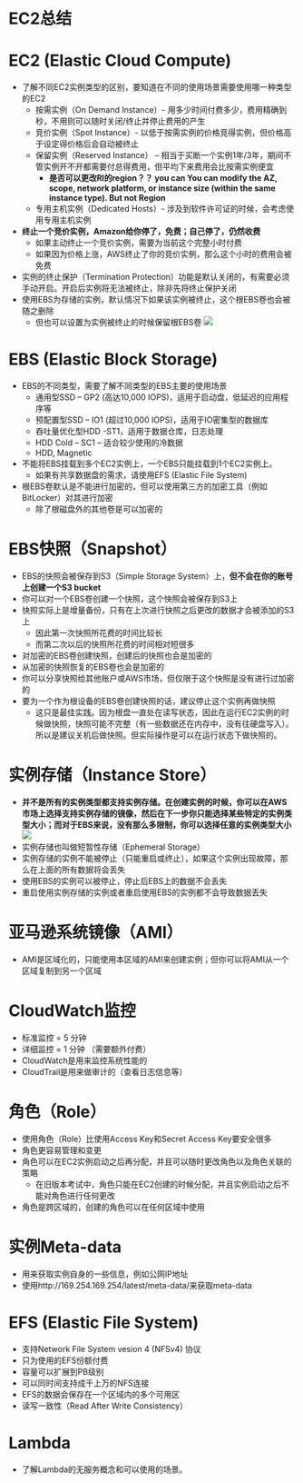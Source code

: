 # EC2总结

# EC2 (Elastic Cloud Compute)
- 了解不同EC2实例类型的区别，要知道在不同的使用场景需要使用哪一种类型的EC2
  - 按需实例（On Demand Instance）- 用多少时间付费多少，费用精确到秒，不用则可以随时关闭/终止并停止费用的产生
  - 竞价实例（Spot Instance）- 以低于按需实例的价格竞得实例，但价格高于设定得价格后会自动被终止
  - 保留实例（Reserved Instance） – 相当于买断一个实例1年/3年，期间不管实例开不开都需要付总得费用，但平均下来费用会比按需实例便宜
    - **是否可以更改RI的region？？ you can You can modify the AZ, scope, network platform, or instance size (within the same instance type). But not Region**
  - 专用主机实例（Dedicated Hosts）- 涉及到软件许可证的时候，会考虑使用专用主机实例
- **终止一个竞价实例，Amazon给你停了，免费；自己停了，仍然收费**
  - 如果主动终止一个竞价实例，需要为当前这个完整小时付费
  - 如果因为价格上涨，AWS终止了你的竞价实例，那么这个小时的费用会被免费
- 实例的终止保护（Termination Protection）功能是默认关闭的，有需要必须手动开启。开启后实例将无法被终止，除非先将终止保护关闭
- 使用EBS为存储的实例，默认情况下如果该实例被终止，这个根EBS卷也会被随之删除
  - 但也可以设置为实例被终止的时候保留根EBS卷
    ![](https://i.loli.net/2019/06/15/5d047d5d5675736462.png)
    
# EBS (Elastic Block Storage)
- EBS的不同类型，需要了解不同类型的EBS主要的使用场景
  - 通用型SSD – GP2 (高达10,000 IOPS)，适用于启动盘，低延迟的应用程序等
  - 预配置型SSD – IO1 (超过10,000 IOPS)，适用于IO密集型的数据库
  - 吞吐量优化型HDD -ST1，适用于数据仓库，日志处理
  - HDD Cold – SC1 – 适合较少使用的冷数据
  - HDD, Magnetic
- 不能将EBS挂载到多个EC2实例上，一个EBS只能挂载到1个EC2实例上。
  - 如果有共享数据盘的需求，请使用EFS (Elastic File System)
- 根EBS卷默认是不能进行加密的，但可以使用第三方的加密工具（例如BitLocker）对其进行加密
  - 除了根磁盘外的其他卷是可以加密的
# EBS快照（Snapshot）
- EBS的快照会被保存到S3（Simple Storage System）上，**但不会在你的账号上创建一个S3 bucket**
- 你可以对一个EBS卷创建一个快照，这个快照会被保存到S3上
- 快照实际上是增量备份，只有在上次进行快照之后更改的数据才会被添加的S3上
  - 因此第一次快照所花费的时间比较长
  - 而第二次以后的快照所花费的时间相对短很多
- 对加密的EBS卷创建快照，创建后的快照也会是加密的
- 从加密的快照恢复的EBS卷也会是加密的
- 你可以分享快照给其他账户或AWS市场，但仅限于这个快照是没有进行过加密的
- 要为一个作为根设备的EBS卷创建快照的话，建议停止这个实例再做快照
  - 这只是最佳实践。因为根盘一直处在读写状态，因此在运行EC2实例的时候做快照，快照可能不完整（有一些数据还在内存中，没有往硬盘写入）。所以是建议关机后做快照。但实际操作是可以在运行状态下做快照的。
# 实例存储（Instance Store）
- **并不是所有的实例类型都支持实例存储。在创建实例的时候，你可以在AWS市场上选择支持实例存储的镜像，然后在下一步你只能选择某些特定的实例类型大小；而对于EBS来说，没有那么多限制，你可以选择任意的实例类型大小**
  ![](https://i.loli.net/2019/06/15/5d0480a887dad46342.png)
- 实例存储也叫做短暂性存储（Ephemeral Storage）
- 实例存储的实例不能被停止（只能重启或终止），如果这个实例出现故障，那么在上面的所有数据将会丢失
- 使用EBS的实例可以被停止，停止后EBS上的数据不会丢失
- 重启使用实例存储的实例或者重启使用EBS的实例都不会导致数据丢失
# 亚马逊系统镜像（AMI）
- AMI是区域化的，只能使用本区域的AMI来创建实例；但你可以将AMI从一个区域复制到另一个区域
# CloudWatch监控
- 标准监控 = 5 分钟
- 详细监控 = 1 分钟 （需要额外付费）
- CloudWatch是用来监控系统性能的
- CloudTrail是用来做审计的（查看日志信息等）
# 角色（Role）
- 使用角色（Role）比使用Access Key和Secret Access Key要安全很多
- 角色更容易管理和变更
- 角色可以在EC2实例启动之后再分配，并且可以随时更改角色以及角色关联的策略
  - 在旧版本考试中，角色只能在EC2创建的时候分配，并且实例启动之后不能对角色进行任何更改
- 角色是跨区域的，创建的角色可以在任何区域中使用
# 实例Meta-data
- 用来获取实例自身的一些信息，例如公网IP地址
- 使用http://169.254.169.254/latest/meta-data/来获取meta-data
# EFS (Elastic File System)
- 支持Network File System vesion 4 (NFSv4) 协议
- 只为使用的EFS份额付费
- 容量可以扩展到PB级别
- 可以同时间支持成千上万的NFS连接
- EFS的数据会保存在一个区域内的多个可用区
- 读写一致性（Read After Write Consistency）
# Lambda
- 了解Lambda的无服务概念和可以使用的场景。

